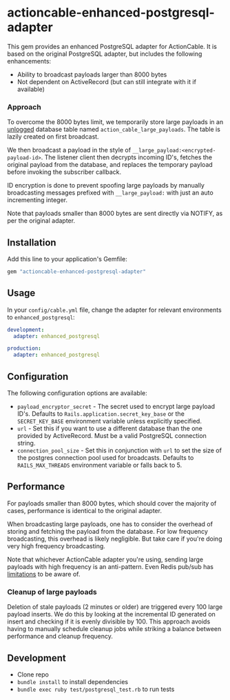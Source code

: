 # actioncable-enhanced-postgresql-adapter

This gem provides an enhanced PostgreSQL adapter for ActionCable. It is based on the original PostgreSQL adapter, but includes the following enhancements:
- Ability to broadcast payloads larger than 8000 bytes
- Not dependent on ActiveRecord (but can still integrate with it if available)

### Approach

To overcome the 8000 bytes limit, we temporarily store large payloads in an [unlogged](https://www.crunchydata.com/blog/postgresl-unlogged-tables) database table named `action_cable_large_payloads`. The table is lazily created on first broadcast.

We then broadcast a payload in the style of `__large_payload:<encrypted-payload-id>`. The listener client then decrypts incoming ID's, fetches the original payload from the database, and replaces the temporary payload before invoking the subscriber callback.

ID encryption is done to prevent spoofing large payloads by manually broadcasting messages prefixed with `__large_payload:` with just an auto incrementing integer.

Note that payloads smaller than 8000 bytes are sent directly via NOTIFY, as per the original adapter.

## Installation

Add this line to your application's Gemfile:

```ruby
gem "actioncable-enhanced-postgresql-adapter"
```

## Usage

In your `config/cable.yml` file, change the adapter for relevant environments to `enhanced_postgresql`:

```yaml
development:
  adapter: enhanced_postgresql

production:
  adapter: enhanced_postgresql
```

## Configuration

The following configuration options are available:

- `payload_encryptor_secret` - The secret used to encrypt large payload ID's. Defaults to `Rails.application.secret_key_base` or the `SECRET_KEY_BASE` environment variable unless explicitly specified.
- `url` - Set this if you want to use a different database than the one provided by ActiveRecord. Must be a valid PostgreSQL connection string.
- `connection_pool_size` - Set this in conjunction with `url` to set the size of the postgres connection pool used for broadcasts. Defaults to `RAILS_MAX_THREADS` environment variable or falls back to 5.

## Performance

For payloads smaller than 8000 bytes, which should cover the majority of cases, performance is identical to the original adapter.

When broadcasting large payloads, one has to consider the overhead of storing and fetching the payload from the database. For low frequency broadcasting, this overhead is likely negligible. But take care if you're doing very high frequency broadcasting.

Note that whichever ActionCable adapter you're using, sending large payloads with high frequency is an anti-pattern. Even Redis pub/sub has [limitations](https://redis.io/docs/reference/clients/#output-buffer-limits) to be aware of.

### Cleanup of large payloads

Deletion of stale payloads (2 minutes or older) are triggered every 100 large payload inserts. We do this by looking at the incremental ID generated on insert and checking if it is evenly divisible by 100. This approach avoids having to manually schedule cleanup jobs while striking a balance between performance and cleanup frequency.

## Development

- Clone repo
- `bundle install` to install dependencies
- `bundle exec ruby test/postgresql_test.rb` to run tests
